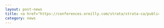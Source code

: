 ```yaml
---
layout: post-news
title: <a href="https://conferences.oreilly.com/strata/strata-ca/public/schedule/detail/71902">Slides from Oreilly's Strata talk are available</a> 
category: news
---
```

